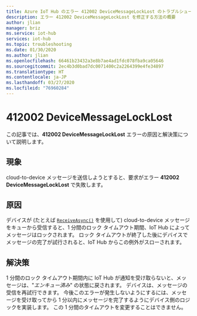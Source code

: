 ```yaml
---
title: Azure IoT Hub のエラー 412002 DeviceMessageLockLost のトラブルシューティング
description: エラー 412002 DeviceMessageLockLost を修正する方法の概要
author: jlian
manager: briz
ms.service: iot-hub
services: iot-hub
ms.topic: troubleshooting
ms.date: 01/30/2020
ms.author: jlian
ms.openlocfilehash: 66461b23432a3e8b7ae4ad1fdc078fba9ca05646
ms.sourcegitcommit: 2ec4b3d0bad7dc0071400c2a2264399e4fe34897
ms.translationtype: HT
ms.contentlocale: ja-JP
ms.lasthandoff: 03/27/2020
ms.locfileid: "76960284"
---
```

# <a name="412002-devicemessagelocklost"></a>412002 DeviceMessageLockLost

この記事では、**412002 DeviceMessageLockLost** エラーの原因と解決策について説明します。

## <a name="symptoms"></a>現象

cloud-to-device メッセージを送信しようとすると、要求がエラー **412002 DeviceMessageLockLost** で失敗します。

## <a name="cause"></a>原因

デバイスが (たとえば [`ReceiveAsync()`](https://docs.microsoft.com/dotnet/api/microsoft.azure.devices.client.deviceclient.receiveasync?view=azure-dotnet) を使用して) cloud-to-device メッセージをキューから受信すると、1 分間のロック タイムアウト期間、IoT Hub によってメッセージはロックされます。 ロック タイムアウトが終了した後にデバイスでメッセージの完了が試行されると、IoT Hub からこの例外がスローされます。

## <a name="solution"></a>解決策

1 分間のロック タイムアウト期間内に IoT Hub が通知を受け取らないと、メッセージは、"*エンキュー済み*" の状態に戻されます。 デバイスは、メッセージの受信を再試行できます。 今後このエラーが発生しないようにするには、メッセージを受け取ってから 1 分以内にメッセージを完了するようにデバイス側のロジックを実装します。 この 1 分間のタイムアウトを変更することはできません。